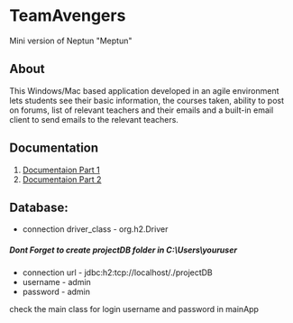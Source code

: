 # TeamAvengers
Mini version of Neptun "Meptun"

## About
This Windows/Mac based application developed in an agile environment lets students see their basic
information, the courses taken, ability to post on forums, list of relevant teachers and their emails and a
built-in email client to send emails to the relevant teachers.

## Documentation
1. [Documentaion Part 1](https://github.com/Purefekt/TeamAvengers/blob/master/Meptun%20Documentation%20Part%201.pdf)
2. [Documentaion Part 2](https://github.com/Purefekt/TeamAvengers/blob/master/Meptun%20Documentation%20Part%202.pdf)

## Database:
- connection driver_class - org.h2.Driver
##### Dont Forget to create projectDB folder in C:\Users\youruser
- connection url - jdbc:h2:tcp://localhost/./projectDB 
- username - admin
- password - admin


check the main class for login username and password in mainApp
